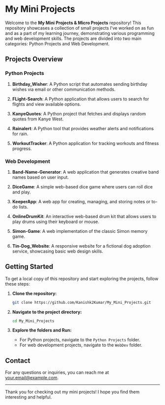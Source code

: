 # My Mini Projects

Welcome to the **My Mini Projects & Micro Projects** repository! This repository showcases a collection of small projects I've worked on as fun and as a part of my learning journey, demonstrating various programming and web development skills. The projects are divided into two main categories: Python Projects and Web Development.

## Projects Overview

### Python Projects

1. **Birthday_Wisher**: A Python script that automates sending birthday wishes via email or other communication methods.

2. **FLight-Search**: A Python application that allows users to search for flights and view available options.

3. **KanyeQuotes**: A Python project that fetches and displays random quotes from Kanye West.

4. **Rainalert**: A Python tool that provides weather alerts and notifications for rain.

5. **WorkoutTracker**: A Python application for tracking workouts and fitness progress.

### Web Development

1. **Band-Name-Generator**: A web application that generates creative band names based on user input.

2. **DiceGame**: A simple web-based dice game where users can roll dice and play.

3. **KeeperApp**: A web app for creating, managing, and storing notes or to-do lists.

4. **OnlineDrumKit**: An interactive web-based drum kit that allows users to play drums using their keyboard or mouse.

5. **Simon-Game**: A web implementation of the classic Simon memory game.

6. **Tin-Dog_Website**: A responsive website for a fictional dog adoption service, showcasing basic web design skills.

## Getting Started

To get a local copy of this repository and start exploring the projects, follow these steps:

1. **Clone the repository:**
    ```bash
    git clone https://github.com/Kanishk2Kumar/My_Mini_Projects.git
    ```

2. **Navigate to the project directory:**
    ```bash
    cd My_Mini_Projects
    ```

3. **Explore the folders and Run:**
    - For Python projects, navigate to the `Python Projects` folder.
    - For web development projects, navigate to the `WebDev` folder.

## Contact

For any questions or inquiries, you can reach me at [your.email@example.com](mailto:your.email@example.com).

---

Thank you for checking out my mini projects! I hope you find them interesting and helpful.
